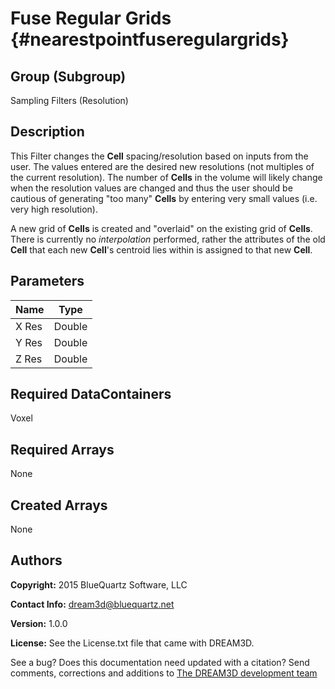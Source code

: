 Fuse Regular Grids {#nearestpointfuseregulargrids}
======

## Group (Subgroup) ##
Sampling Filters (Resolution)

## Description ##
This Filter changes the **Cell** spacing/resolution based on inputs from the user.  The values entered are the desired new resolutions (not multiples of the current resolution).  The number of **Cells** in the volume will likely change when the resolution values are changed and thus the user should be cautious of generating "too many" **Cells** by entering very small values (i.e. very high resolution).  

A new grid of **Cells** is created and "overlaid" on the existing grid of **Cells**.  There is currently no *interpolation* performed, rather the attributes of the old **Cell** that each new **Cell**'s centroid lies within is assigned to that new **Cell**.


## Parameters ##

| Name | Type |
|------|------|
| X Res | Double |
| Y Res | Double |
| Z Res | Double |

## Required DataContainers ##
Voxel

## Required Arrays ##
None

## Created Arrays ##
None

## Authors ##

**Copyright:** 2015 BlueQuartz Software, LLC

**Contact Info:** dream3d@bluequartz.net

**Version:** 1.0.0

**License:**  See the License.txt file that came with DREAM3D.




See a bug? Does this documentation need updated with a citation? Send comments, corrections and additions to [The DREAM3D development team](mailto:dream3d@bluequartz.net?subject=Documentation%20Correction)

